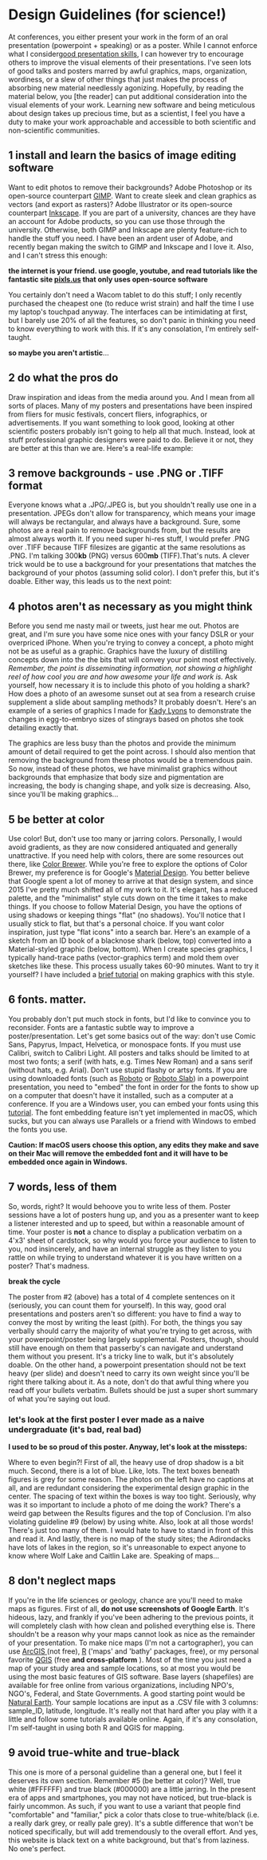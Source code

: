 # Design Guidelines (for science!)

At  conferences, you either present your work in the form of an oral  presentation (powerpoint + speaking) or as a poster. While I cannot  enforce what I consider[good presentation skills](https://pdimens.wixsite.com/paveldimens/goodpresentations),  I can however try to encourage others to improve the visual elements of  their presentations. I've seen lots of good talks and posters marred by  awful graphics, maps, organization, wordiness, or a slew of other  things that just makes the process of absorbing new material needlessly  agonizing. Hopefully, by reading the material below, you [the reader]  can put additional consideration into the visual elements of your work.  Learning new software and being meticulous about design takes up  precious time, but as a scientist, I feel you have a duty to make your  work approachable and accessible to both scientific and non-scientific  communities.  

## 1 install and learn the basics of image editing software

Want to edit photos to remove their backgrounds? Adobe Photoshop or its open-source counterpart [GIMP](https://www.gimp.org). Want to create sleek and clean graphics as vectors (and export as rasters)? Adobe Illustrator or its open-source counterpart [Inkscape](https://inkscape.org/en/). If you are part of a university, chances are they have an account for 
Adobe products, so you can use those through the university. Otherwise, both GIMP and Inkscape are plenty feature-rich to handle the stuff you need. I have been an ardent user of Adobe, and recently began making the switch to GIMP and Inkscape and I love it.  Also, and I can't stress this enough: 

**the internet is your friend. use google, youtube, and read tutorials like the fantastic site [pixls.us](https://pixls.us) that only uses open-source software**

You certainly don't need a Wacom tablet to do this stuff; I only recently purchased the cheapest one (to reduce wrist strain) and half the time I use my laptop's touchpad anyway. The interfaces can be 
intimidating at first, but I barely use 20% of all the features, so don't panic in thinking you need to know everything to work with this. If it's any consolation, I'm entirely self-taught.  

**so maybe you aren't artistic**...



## 2 do what the pros do

Draw inspiration and ideas from the media around you. And I mean from all sorts of places. Many of my posters and presentations have been inspired from fliers for music festivals, concert fliers, infographics, or advertisements. If you want something to look good, looking at other scientific posters probably isn't going 
to help all that much. Instead, look at stuff professional graphic designers were paid to do. Believe it or not, they are better at this than we are. Here's a real-life example: 



## 3 remove backgrounds - use .PNG or .TIFF format

Everyone knows what a .JPG/.JPEG is, but you shouldn't really use one in a presentation. JPEGs don't allow for transparency, which means your image will always be rectangular, and always have a background. Sure, 
some photos are a real pain to remove backgrounds from, but the results are almost always worth it. If you need super hi-res stuff, I would prefer .PNG over .TIFF because TIFF filesizes are gigantic at the same  resolutions as .PNG. I'm talking 300**kb** (PNG) versus 600**mb** (TIFF).That's nuts. A clever trick would be to use a background for your presentations that matches the background of your photos (assuming solid color). I don't prefer this, but it's doable. Either way, this leads us to the next point:



## 4 photos aren't as necessary as you might think

Before you send me nasty mail or tweets, just hear me out. Photos are great, and I'm sure you have some nice ones with your fancy DSLR or your overpriced iPhone. When you're trying to convey a concept, a
photo might not be as useful as a graphic. Graphics have the luxury of distilling concepts down into the the bits that will convey your point most effectively. *Remember, the point is disseminating information, not* 
*showing a highlight reel of how cool you are and how awesome your life* *and work is.* Ask yourself, how necessary it is to include this photo of you holding a shark? How does a photo of an awesome sunset out at sea from a research cruise supplement a slide about sampling methods? It probably doesn't. Here's an example of a series of graphics I made for [Kady Lyons](https://kadylyons.wixsite.com/kadylyons) to demonstrate the changes in egg-to-embryo sizes of stingrays based on photos she took detailing exactly that. 



The graphics are less busy than the photos and provide the minimum amount of detail required to get the point across. I should also mention that removing the background from these photos would be a tremendous pain. So now, instead of these photos, we have minimalist graphics without backgrounds that emphasize that body size and pigmentation are increasing, the body is changing shape, and yolk size is 
decreasing. Also, since you'll be making graphics...



## 5 be better at color

Use color! But, don't use too many or jarring colors. Personally, I would avoid gradients, as they are now considered antiquated and generally unattractive. If you need help with colors, there are some resources out there, like [Color Brewer](http://colorbrewer2.org/#type=sequential&scheme=BuGn&n=3). While you're free to explore the options of Color Brewer, my preference is for Google's [Material Design](https://material.io/guidelines/). You better believe that Google spent a lot of money to arrive at that design  system, and since 2015 I've pretty much shifted all of my work to it. It's elegant, has a reduced palette, and 
the "minimalist" style cuts down on the time it takes to make things. If you choose to follow Material Design, you have the options of using shadows or keeping things "flat" (no shadows). You'll notice that I
usually stick to flat, but that's a personal choice. If you want color inspiration, just type "flat icons" into a search bar. Here's an example of a sketch from an ID book of a blacknose shark (below, top) converted
into a Material-styled graphic (below, bottom). When I create species graphics, I typically hand-trace paths (vector-graphics term) and mold them over sketches like these. This process usually takes 60-90 minutes.
Want to try it yourself? I have included a [brief tutorial](https://pdimens.wixsite.com/paveldimens/tutorial) on making graphics with this style. 



## 6 fonts. matter.

You  probably don't put much stock in fonts, but I'd like to convince you to  reconsider. Fonts are a fantastic subtle way to improve a  poster/presentation. Let's get some basics out of the way: don't use  Comic Sans, Papyrus, Impact, Helvetica, or monospace fonts. If you must use Calibri, switch to Calibri Light. All posters and talks should be limited to at most two fonts;  a serif (with hats, e.g. Times New Roman) and a sans serif (without  hats, e.g. Arial). Don't use stupid flashy or artsy fonts. If you are  using downloaded fonts (such as [Roboto](https://fonts.google.com/specimen/Roboto) or [Roboto Slab](https://fonts.google.com/specimen/Roboto+Slab)) in  a powerpoint presentation, you need to "embed" the font in order for  the fonts to show up on a computer that doesn't have it installed, such  as a computer at a conference. If you are a Windows user, you can embed  your fonts using this [tutorial](http://www.pptfaq.com/FAQ00076_Embedding_fonts.htm).  The font embedding feature isn't yet implemented in macOS, which sucks,  but you can always use Parallels or a friend with Windows to embed the  fonts you use. 

**Caution: If  macOS users choose this option, any edits they make and save on their  Mac will remove the embedded font and it will have to be embedded once  again in Windows.**



## 7 words, less of them

So, words, right? It would behoove you to write less of them. Poster sessions have a lot of posters hung up, and you as a presenter want to keep a listener interested and up to speed, but within a reasonable 
amount of time. Your poster is **not** a chance to display a publication verbatim on a 4'x3' sheet of 
cardstock, so why would you force your audience to listen to you, nod insincerely, and have an internal struggle as they listen to you rattle on while trying to understand whatever it is you have written on a 
poster? That's madness.

**break the cycle**

The poster from #2 (above) has a total of 4
complete sentences on it (seriously, you can count them for yourself). In this way, good oral presentations and posters aren't so different: you have to find a way to convey the most by writing the least (pith). 
For both, the things you say verbally should carry the majority of what you're trying to get across, with your powerpoint/poster being largely supplemental. Posters, though, should still have enough on them that 
passerby's can navigate and understand them without you present. It's a tricky line to walk, but it's absolutely doable. On the other hand, a powerpoint presentation should not be text heavy (per slide) and 
doesn't need to carry its own weight since you'll be right there talking about it. As a note, don't do that awful thing where you read off your bullets verbatim. Bullets should be just a super short summary of what 
you're saying out loud.

### let's look at the first poster I ever made as a naive undergraduate (it's bad, real bad)

**I used to be so proud of this poster. Anyway, let's look at the missteps:**

Where to even begin?! First of all, the heavy use of drop shadow is a bit much. Second, there is a lot of blue. Like, lots. The text boxes beneath figures is grey for some reason. The photos on the left have no captions at all, and are redundant considering the experimental design graphic in the center. The spacing of text within the boxes is way too tight. Seriously, why was it so important to include a photo of me doing
the work? There's a weird gap between the Results figures and the top of Conclusion. I'm also violating guideline #9 (below) by using white. Also, look at all those words! There's just too many of them. I would hate to have to stand in front of this and read it. And lastly, there is no map of the study sites; the Adirondacks have lots of lakes in the region, so it's unreasonable to expect anyone to know where Wolf Lake and Caitlin Lake are. Speaking of maps...



## 8 don't neglect maps

If you're in the life sciences or geology, chance are you'll need to make maps as figures. First of all, **do not use screenshots of Google Earth**. It's hideous, lazy, and frankly if you've been adhering to the previous points, it will completely clash with how clean and polished everything else is. There shouldn't be a reason why your maps cannot look as nice as the remainder of your presentation. To make nice maps (I'm not a cartographer), you can use [ArcGIS ](http://desktop.arcgis.com/en/arcmap/)(not free), [R](https://www.r-project.org) ('maps' and 'bathy' packages, free), or my personal favorite [QGIS](http://qgis.org/en/site/) (free **and cross-platform** ). Most of the time you just need a map of your study area and sample locations, so at most you would be using the most basic features of GIS software. Base layers (shapefiles) are available for free online from various organizations, including NPO's, NGO's, Federal, and State Governments. A good starting point would be [Natural Earth](http://www.naturalearthdata.com). Your sample locations are input as a .CSV file with 3 columns: sample_ID, latitude, longitude. It's really not that hard after you play with it a little and follow some tutorials available online. Again, if it's any consolation, I'm self-taught in using both R and QGIS for mapping.



## 9 avoid true-white and true-black

This one is more of a personal guideline than a general one, but I feel it deserves its own section. Remember #5 (be better at color)? Well, true white (#FFFFFF) and true black (#000000) are a little jarring. In 
the present era of apps and smartphones, you may not have noticed, but true-black is fairly uncommon. As such, if you want to use a variant that people find "comfortable" and "familiar," pick a color thats close 
to true-white/black (i.e. a really dark grey, or really pale grey). It's a subtle difference that won't be noticed specifically, but will add tremendously to the overall effort. And yes, this website is black text on a white background, but that's from laziness. No one's perfect.